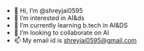 - 👋 Hi, I’m @shreyjai0595
- 👀 I’m interested in AI&ds
- 🌱 I’m currently learning b.tech in AI&DS
- 💞️ I’m looking to collaborate on AI
- 📫 My email id is shreyjai0595@gmail.com

<!---
shreyjai0595/shreyjai0595 is a ✨ special ✨ repository because its `README.md` (this file) appears on your GitHub profile.
You can click the Preview link to take a look at your changes.
--->
